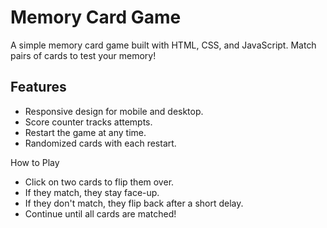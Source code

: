 
# Memory Card Game

A simple memory card game built with HTML, CSS, and JavaScript. Match pairs of cards to test your memory!

## Features

- Responsive design for mobile and desktop.
- Score counter tracks attempts.
- Restart the game at any time.
- Randomized cards with each restart.

How to Play

- Click on two cards to flip them over.
- If they match, they stay face-up.
- If they don't match, they flip back after a short delay.
- Continue until all cards are matched!

